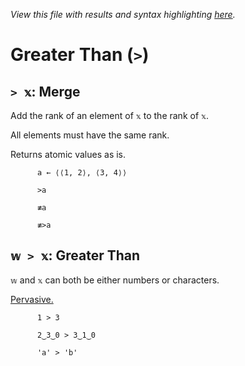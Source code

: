 *View this file with results and syntax highlighting [here](https://mlochbaum.github.io/BQN/help/merge_great.html).*

# Greater Than (`>`)
    
## `> 𝕩`: Merge  
    
Add the rank of an element of `𝕩` to the rank of `𝕩`.
    
All elements must have the same rank.
    
Returns atomic values as is.
    
    
          a ← ⟨⟨1, 2⟩, ⟨3, 4⟩⟩

          >a

          ≢a

          ≢>a

          
    
    
## `𝕨 > 𝕩`: Greater Than
    
`𝕨` and `𝕩` can both be either numbers or characters.
    
[Pervasive.](https://mlochbaum.github.io/BQN/doc/arithmetic.html#pervasion)
    
          1 > 3

          2‿3‿0 > 3‿1‿0

          'a' > 'b'

    
